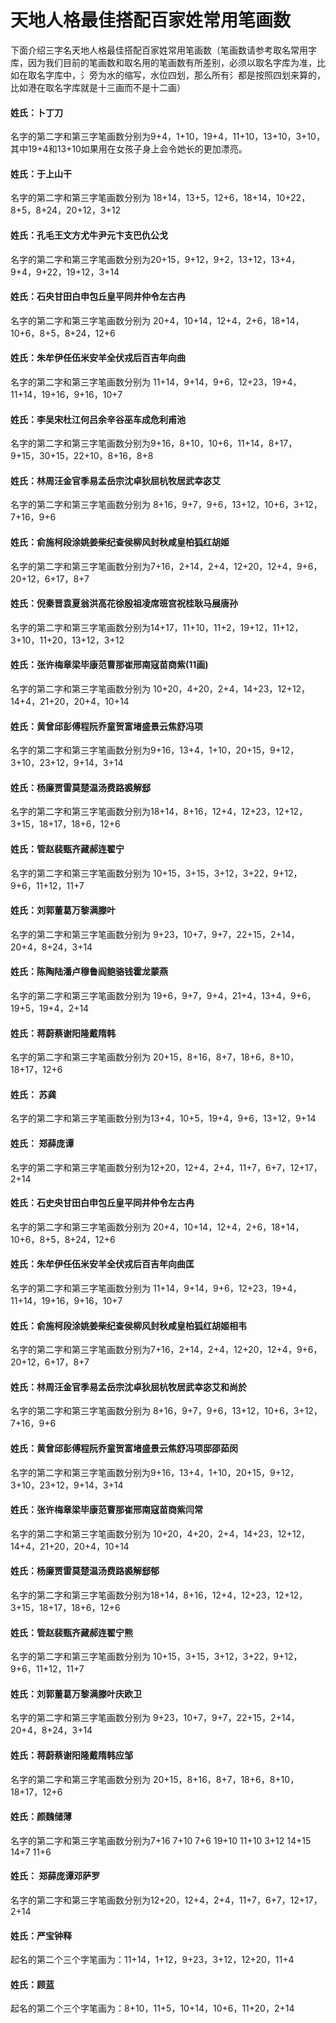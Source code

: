 # 天地人格最佳搭配百家姓常用笔画数

下面介绍三字名天地人格最佳搭配百家姓常用笔画数（笔画数请参考取名常用字库，因为我们目前的笔画数和取名用的笔画数有所差别，必须以取名字库为准，比如在取名字库中，氵旁为水的缩写，水位四划，那么所有氵都是按照四划来算的，比如港在取名字库就是十三画而不是十二画） 

#### 姓氏：卜丁刀 
名字的第二字和第三字笔画数分别为9+4，1+10，19+4，11+10，13+10，3+10，其中19+4和13+10如果用在女孩子身上会令她长的更加漂亮。 

#### 姓氏：于上山干 
名字的第二字和第三字笔画数分别为 18+14，13+5，12+6，18+14，10+22，8+5，8+24，20+12，3+12 

#### 姓氏：孔毛王文方尤牛尹元卞支巴仇公戈 
名字的第二字和第三字笔画数分别为20+15，9+12，9+2，13+12，13+4，9+4，9+22，19+12，3+14 

#### 姓氏：石央甘田白申包丘皇平同井仲令左古冉 
名字的第二字和第三字笔画数分别为 20+4，10+14，12+4，2+6，18+14，10+6，8+5，8+24，12+6 

#### 姓氏：朱牟伊任伍米安羊全伏戎后百吉年向曲 
名字的第二字和第三字笔画数分别为 11+14，9+14，9+6，12+23，19+4，11+14，19+16，9+16，10+7 

#### 姓氏：李吴宋杜江何吕余辛谷巫车成危利甫池 
名字的第二字和第三字笔画数分别为9+16，8+10，10+6，11+14，8+17，9+15，30+15，22+10，8+16，8+8 

#### 姓氏：林周汪金官季易孟岳宗沈卓狄屈杭牧居武幸宓艾 
名字的第二字和第三字笔画数分别为 8+16，9+7，9+6，13+12，10+6，3+12，7+16，9+6 

#### 姓氏：俞施柯段涂姚姜柴纪查侯柳风封秋咸皇柏狐红胡姬 
名字的第二字和第三字笔画数分别为7+16，2+14，2+4，12+20，12+4，9+6，20+12，6+17，8+7 

#### 姓氏：倪秦晋袁夏翁洪高花徐殷祖凌席班宫祝桂耿马展唐孙 
名字的第二字和第三字笔画数分别为14+17，11+10，11+2，19+12，11+12，3+10，11+20，13+12，3+12 

#### 姓氏：张许梅章梁毕康范曹那崔邢南寇苗商紫(11画) 
名字的第二字和第三字笔画数分别为 10+20，4+20，2+4，14+23，12+12，14+4，21+20，20+4，10+14 

#### 姓氏：黄曾邱彭傅程阮乔童贺富堵盛景云焦舒冯项 
名字的第二字和第三字笔画数分别为9+16，13+4，1+10，20+15，9+12，3+10，23+12，9+14，3+14 

#### 姓氏：杨廉贾雷莫楚温汤费路裘解郄 
名字的第二字和第三字笔画数分别为18+14，8+16，12+4，12+23，12+12，3+15，18+17，18+6，12+6 

#### 姓氏：管赵裴甄齐藏郝连翟宁 
名字的第二字和第三字笔画数分别为 10+15，3+15，3+12，3+22，9+12，9+6，11+12，11+7 

#### 姓氏：刘郭董葛万黎满滕叶 
名字的第二字和第三字笔画数分别为 9+23，10+7，9+7，22+15，2+14，20+4，8+24，3+14 

#### 姓氏：陈陶陆潘卢穆鲁阎鲍骆钱霍龙蒙燕 
名字的第二字和第三字笔画数分别为 19+6，9+7，9+4，21+4，13+4，9+6，19+5，19+4，2+14 

#### 姓氏：蒋蔚蔡谢阳隆戴隋韩 
名字的第二字和第三字笔画数分别为 20+15，8+16，8+7，18+6，8+10，18+17，12+6 

#### 姓氏： 苏龚 
名字的第二字和第三字笔画数分别为13+4，10+5，19+4，9+6，13+12，9+14 

#### 姓氏： 郑薛庞谭 
名字的第二字和第三字笔画数分别为12+20，12+4，2+4，11+7，6+7，12+17，2+14 

#### 姓氏：石史央甘田白申包丘皇平同井仲令左古冉 
名字的第二字和第三字笔画数分别为 20+4，10+14，12+4，2+6，18+14，10+6，8+5，8+24，12+6 

#### 姓氏：朱牟伊任伍米安羊全伏戎后百吉年向曲匡 
名字的第二字和第三字笔画数分别为 11+14，9+14，9+6，12+23，19+4，11+14，19+16，9+16，10+7 

#### 姓氏：俞施柯段涂姚姜柴纪查侯柳风封秋咸皇柏狐红胡姬相韦 
名字的第二字和第三字笔画数分别为7+16，2+14，2+4，12+20，12+4，9+6，20+12，6+17，8+7 

#### 姓氏：林周汪金官季易孟岳宗沈卓狄屈杭牧居武幸宓艾和尚於 
名字的第二字和第三字笔画数分别为 8+16，9+7，9+6，13+12，10+6，3+12，7+16，9+6 

#### 姓氏：黄曾邱彭傅程阮乔童贺富堵盛景云焦舒冯项邸邵茹闵 
名字的第二字和第三字笔画数分别为9+16，13+4，1+10，20+15，9+12，3+10，23+12，9+14，3+14 

#### 姓氏：张许梅章梁毕康范曹那崔邢南寇苗商紫闫常 
名字的第二字和第三字笔画数分别为 10+20，4+20，2+4，14+23，12+12，14+4，21+20，20+4，10+14 

#### 姓氏：杨廉贾雷莫楚温汤费路裘解郄郁 
名字的第二字和第三字笔画数分别为18+14，8+16，12+4，12+23，12+12，3+15，18+17，18+6，12+6 

#### 姓氏：管赵裴甄齐藏郝连翟宁熊 
名字的第二字和第三字笔画数分别为 10+15，3+15，3+12，3+22，9+12，9+6，11+12，11+7 

#### 姓氏：刘郭董葛万黎满滕叶庆欧卫 
名字的第二字和第三字笔画数分别为 9+23，10+7，9+7，22+15，2+14，20+4，8+24，3+14 

#### 姓氏：蒋蔚蔡谢阳隆戴隋韩应邹 
名字的第二字和第三字笔画数分别为 20+15，8+16，8+7，18+6，8+10，18+17，12+6 

#### 姓氏：颜魏储薄 
名字的第二字和第三字笔画数分别为7+16 7+10 7+6 19+10 11+10 3+12 14+15 14+7 11+6 

#### 姓氏： 郑薛庞谭邓萨罗 
名字的第二字和第三字笔画数分别为12+20，12+4，2+4，11+7，6+7，12+17，2+14 

#### 姓氏：严宝钟释 
起名的第二个三个字笔画为：11+14，1+12，9+23，3+12，12+20，11+4 

#### 姓氏：顾蓝 
起名的第二个三个字笔画为：8+10，11+5，10+14，10+6，11+20，2+14 
